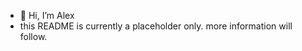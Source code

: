 - 👋 Hi, I’m Alex
- this README is currently a placeholder only. more information will follow.

<!---
considerITman/considerITman is a ✨ special ✨ repository because its `README.md` (this file) appears on your GitHub profile.
You can click the Preview link to take a look at your changes.
--->

